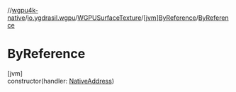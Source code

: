 //[wgpu4k-native](../../../../index.md)/[io.ygdrasil.wgpu](../../index.md)/[WGPUSurfaceTexture](../index.md)/[[jvm]ByReference](index.md)/[ByReference](-by-reference.md)

# ByReference

[jvm]\
constructor(handler: [NativeAddress](../../../ffi/-native-address/index.md))